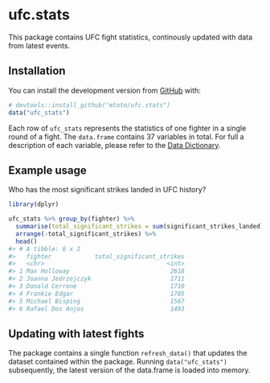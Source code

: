
<!-- README.md is generated from README.Rmd. Please edit that file -->

# ufc.stats

This package contains UFC fight statistics, continously updated with
data from latest events.

## Installation

You can install the development version from
[GitHub](https://github.com/) with:

``` r
# devtools::install_github("mtoto/ufc.stats")
data("ufc_stats")
```

Each row of `ufc_stats` represents the statistics of one fighter in a
single round of a fight. The `data.frame` contains 37 variables in
total. For full a description of each variable, please refer to the
[Data
Dictionary](http://tamaszilagyi.com/ufc.stats/articles/data-dictionary.html).

## Example usage

Who has the most significant strikes landed in UFC history?

``` r
library(dplyr)

ufc_stats %>% group_by(fighter) %>%
  summarise(total_significant_strikes = sum(significant_strikes_landed)) %>%
  arrange(-total_significant_strikes) %>%
  head()
#> # A tibble: 6 x 2
#>   fighter            total_significant_strikes
#>   <chr>                                  <int>
#> 1 Max Holloway                            2618
#> 2 Joanna Jedrzejczyk                      1711
#> 3 Donald Cerrone                          1710
#> 4 Frankie Edgar                           1705
#> 5 Michael Bisping                         1567
#> 6 Rafael Dos Anjos                        1493
```

## Updating with latest fights

The package contains a single function `refresh_data()` that updates the
dataset contained within the package. Running `data("ufc_stats")`
subsequently, the latest version of the data.frame is loaded into
memory.
